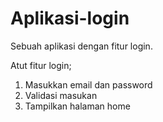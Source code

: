 # Aplikasi-login
Sebuah aplikasi dengan fitur login.

Atut fitur login;
1. Masukkan email dan password
2. Validasi masukan
3. Tampilkan halaman home
